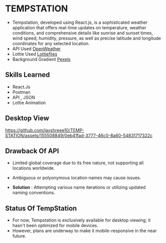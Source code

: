 # TEMPSTATION

- Tempstation, developed using React.js, is a sophisticated weather application that offers real-time updates on temperature, weather conditions, and comprehensive details like sunrise and sunset times, wind speed, humidity, pressure, as well as precise latitude and longitude coordinates for any selected location.
-  API Used [OpenWeather ](https://api.openweathermap.org/data/2.5/weather?q={{location}}&appid={{key}})
- Lottie Used [Lottieflies](https://lottiefiles.com/)
- Background Gradient [Pexels](https://www.pexels.com/search/gradient%20background/)
## Skills Learned
- React.Js 
- Postman
- API , JSON
- Lottie Animation

## Desktop View

https://github.com/jayshreee10/TEMP-STATION/assets/155508849/0eb41fad-3777-46c0-8a60-54831717322c


## Drawback Of API
  - Limited global coverage due to its free nature, not supporting all locations worldwide.
  - Ambiguous or polyonymous location names may cause issues.
  
  - **Solution** : Attempting various name iterations or utilizing updated naming conventions.

## Status Of TempStation
- For now, Tempstation is exclusively available for desktop viewing; it hasn't been optimized for mobile devices.
- However, plans are underway to make it mobile-responsive in the near future.
